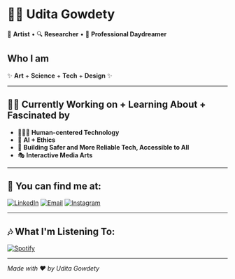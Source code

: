 # 👩‍💻 Udita Gowdety
🎨 **Artist** • 🔍 **Researcher** • 💼 **Professional Daydreamer** 

## Who I am
✨ **Art** + **Science** + **Tech** + **Design** ✨

---

## 👩‍🔬 Currently Working on + Learning About + Fascinated by
- 🧑‍🤝‍🧑 **Human-centered Technology**
- 🧠 **AI + Ethics**
- 🔐 **Building Safer and More Reliable Tech, Accessible to All**
- 🎭 **Interactive Media Arts**

---

## 🎯 You can find me at:
[![LinkedIn](https://img.shields.io/badge/-LinkedIn-blue?logo=linkedin&style=for-the-badge)](https://www.linkedin.com/in/uditagowdety)
[![Email](https://img.shields.io/badge/-Email-red?logo=gmail&style=for-the-badge)](mailto:uditagowdety@example.com)
[![Instagram](https://img.shields.io/badge/-Instagram-purple?logo=instagram&style=for-the-badge)](https://instagram.com/mixed.monet)

---

## 🎶 What I'm Listening To:
[![Spotify](https://spotify-github-profile.vercel.app/api/view?uid=cv1gd9qrpu9uixj0do6c1bg2c&cover_image=true&theme=default&show_offline=false&background_color=121212&interchange=true&bar_color_cover=true)](https://open.spotify.com/user/yourspotifyusername)

---

*Made with ❤️ by Udita Gowdety*
